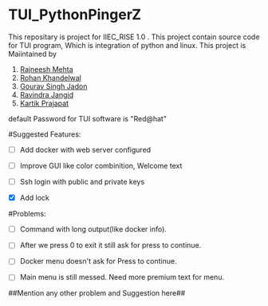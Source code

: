 # TUI_PythonPingerZ
This repositary is project for IIEC_RISE 1.0 .
This project contain source code for TUI program, Which is integration of python and linux.
This project is Maiintained by 
1. [Rajneesh Mehta](https://github.com/rajneeshmehta/)
2. [Rohan Khandelwal](https://github.com/BattleKingRet)
3. [Gourav Singh Jadon](https://github.com/gourav-jadon)
4. [Ravindra Jangid](https://github.com/ravindrajangid00007)
5. [Kartik Prajapat](https://github.com/Kart1k5)

default Password for TUI software is "Red@hat"

#Suggested Features:
- [ ] Add docker with web server configured 
- [ ] Improve GUI like color combinition, Welcome text 
- [ ] Ssh login with public and private keys 
- [x] Add lock



#Problems:
- [ ] Command with long output(like docker info).
- [ ] After we press 0 to exit it still ask for press to continue.
- [ ] Docker menu doesn't ask for Press to continue.
- [ ] Main menu is still messed. Need more premium text for menu.


##Mention any other problem and Suggestion here##
